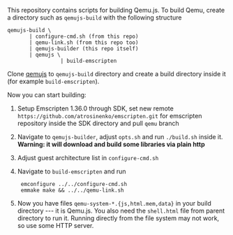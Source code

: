 This repository contains scripts for building Qemu.js. To build Qemu, create a directory such as `qemujs-build` with the following structure

    qemujs-build \
           | configure-cmd.sh (from this repo)
           | qemu-link.sh (from this repo too)
           | qemujs-builder (this repo itself)
           | qemujs \
                     | build-emscripten

Clone [qemujs](https://github.com/atrosinenko/qemujs) to `qemujs-build` directory and create a build directory inside it (for example `build-emscripten`).

Now you can start building:

1. Setup Emscripten 1.36.0 through SDK, set new remote `https://github.com/atrosinenko/emscripten.git` for emscripten repository inside the SDK directory and pull `qemu` branch
2. Navigate to `qemujs-builder`, adjust `opts.sh` and run `./build.sh` inside it. **Warning: it will download and build some libraries via plain http**
3. Adjust guest architecture list in `configure-cmd.sh`
4. Navigate to `build-emscripten` and run

        emconfigure ../../configure-cmd.sh
        emmake make && ../../qemu-link.sh

5. Now you have files `qemu-system-*.{js,html.mem,data}` in your build directory --- it is Qemu.js. You also need the `shell.html` file from parent directory to run it. Running directly from the file system may not work, so use some HTTP server.
